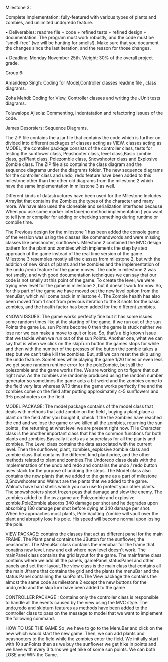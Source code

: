 
Milestone 3:

Complete Implementation: fully-featured with various types of plants and
zombies, and unlimited undo/redo feature.

• Deliverables: readme file + code + refined tests + refined design + documentation.
The program must work robustly, and the code must be “smell-free” (we will be
hunting for smells!). Make sure that you document the changes since the last
iteration, and the reason for those changes.

• Deadline: Monday November 25th. Weight: 30% of the overall project grade. 

Group 6:

Amandeep Singh: Coding for Model,Controller classes readme file , class diagrams.

Zoha Mehdi: Coding for View, Controller classes and writing the JUnit tests diagrams.

Toluwalope Ajisola: Commenting, indentatation and refactoring issues of the code.

James Desorsiers: Sequence Diagrams.

The ZIP file contains  the a jar file that contains the code which is further on divided into different packages of 
classes acting as VIEW, classes acting as MODEL, the contoller package consists of the controller class, tests for testing the sunflower
class, Peashooter class, level class,Basic zombie class, getPlant class, Polezombie class, Snowshooter class and Explosive Zombie class. The ZIP file also contains the class diagram and the sequence diagrams under the 
diagrams folder.
The new sequence diagrams for the controller class and  undo, redo feature have been added to this milestone other than the other old diagrams from the milestone 2 which have the same implementation in milestone 3 as well.

Different kinds of datastructures have been used for the Milestone.Includes Arraylist that contains the Zombies,the types of the character and many more.
We have also used the cloneable and serialization interfaces because When you use some marker interface(no method implementation ) you want to tell jvm or compiler for adding or checking something during runtime or compile time. 

The Previous design for the milestone 1 has been added the console game of the version was using the classes like commandwords and were missing classes like peashooter, sunflowers.
Milestone 2 contained the MVC design pattern for the plant and zombies which implements the step by step approach of the game instead of the real time version of the game.
Milestone 3 resembles mostly all the classes from milestone 2, but with the addition of new kinds of plants and the zombies and the implementation of the undo /redo feature for the game moves. The code in milestone 2 was not smelly, and with good documentation techniques we can say that our code is not smelly at this point of the game. To create the level, we were trying new level for the game in milestone 2, but it doesn’t work for now. So, for this part of the game we have moved out the new level option from the menuBar, which will come back in milestone 4. The Zombie health has also been moved from 1 shot from previous iteration to the 3 shots for the basic zombies, and the health factor has been added for the different zombies.

KNOWN ISSUES: The game works perfectly fine but it has some issues some random times like at the starting of the game, if we run out of the sun Points the game i.e. sun Points become 0 then the game is stuck neither we lose nor we can make a move to quit or lose. So, that’s a big known issue that we tackle when we run out of the sun Points. Another one, what we can say that is when we click on the skipTurn button the games stops for while and then with the number of the presses of the button the zombie takes a step but we can’t take kill the zombies. But, still we can reset the skip using the undo feature.
Sometimes while playing the game 1/20 times or even less we get some random runtime error for the poleZombie, but still the polezombie and the game works fine. We are working on to figure that out right now. As the zombies are randomly produced using the random number generator so sometimes the game acts a bit weird and the zombies come to the field very late whereas 9/10 times the game works perfectly fine and the zombies come on the field after putting approximately  4-5 sunflowers and 3-5 peashooters  on the field.

MODEL PACKAGE: The model  package contains of the model class that deals with methods that add zombie on the field , buying a plant,place a plant on the field after you bought it, check if the the zombies have reached the end and we lose the game or we killed all the zombies, returning the sun points , the returning at what level we are present right now. THe Character class is the another important class that has the common functions for both plants and zombies.Basically it acts as a superclass for all the plants and zombies. The Level class contains the data associated with the current level. Then the sunflower, plant, zombies,,explosive zombie class and zombie class that contains the different kind plant price, and the other methods related to plant and zombies.The Undoredo class deals with the implementation of the undo and redo and contains the undo / redo button uses stack for the purpose of undoing the steps. The Model class also contains the new plants that we added to the game as a part of milestone 3,Snowshooter and Walnut are the plants that we added to the game. Walnuts have hard shells which you can use to protect your other plants. The snowshooters shoot frozen peas that damage and slow the enemy. The zombies added to the pvz game are Polezombie and explosive zombie.PoleZombie absorbs 340 damage per shot and he degrades upon absorbing 180 damage per shot before dying at 340 damage per shot. When he approaches most plants, Pole Vaulting Zombie will vault over the plant and abruptly lose his pole. His speed will become normal upon losing the pole.

VIEW PACKAGE: contains the classes that act as different panel for the main FRAME. The Plant panel contains the JButton for the sunflower, the peashooter. The MenuBar class contains the menubar for the frame that conatins new level, new and exit where new level doesn't work. The mainPanel class contains the grid layout for the game. The mainframe class contains where we add all the panels, gamePanel,statusPanel and other panels and set their layout.The view class is the main class that contains all the main Jframe that contains the grid and the plants the menuBar and the status Panel containing the sunPoints.The View package the contains the almost the same code as milestone 2 except the new buttons for the undo,redo and the skipTurn have been added to the game

CONTROLLER PACKAGE : Contains only the controller class is responsible to handle all the events  caused by the view using the MVC style. The undo,redo and skipturn features as methods have been added to the controller class to pass on the message to model that we want to implement the following command.

HOW TO USE THE GAME So ,we have to go to the MenuBar and click on the new which would start the new game. Then, we can add plants and peashooters to the field while the zombies enter the field. We initially start with 10 sunPoints then as we buy the sunflower we get hike in points and 
we have with every 3 turns we get hike of some sun points. We can both LOSE and WIN the Game.


